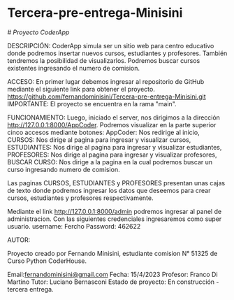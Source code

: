 # Tercera-pre-entrega-Minisini
<em> # Proyecto CoderApp </em>

DESCRIPCIÓN:
CoderApp simula ser un sitio web para centro educativo donde podremos insertar nuevos cursos, estudiantes y profesores. También tendremos la posibilidad de
visualizarlos. Podremos buscar cursos existentes ingresando el numero de comision.

ACCESO:
En primer lugar debemos ingresar al repositorio de GitHub mediante el siguiente link para obtener el proyecto.
https://github.com/fernandominisini/Tercera-pre-entrega-Minisini.git
IMPORTANTE: El proyecto se encuentra en la rama "main".

FUNCIONAMIENTO:
Luego, iniciado el server, nos dirigimos a la dirección http://127.0.0.1:8000/AppCoder.
Podremos visualizar en la parte superior cinco accesos mediante botones: 
AppCoder: Nos redirige al inicio,
CURSOS: Nos dirige al pagina para ingresar y visualizar cursos,
ESTUDIANTES: Nos dirige al pagina para ingresar y visualizar estudiantes,
PROFESORES: Nos dirige al pagina para ingresar y visualizar profesores,
BUSCAR CURSO: Nos dirige a la pagina en la cual podremos buscar un curso ingresando numero de comision.

Las paginas CURSOS, ESTUDIANTES y PROFESORES presentan unas cajas de texto donde podremos ingresar los datos que deseemos para crear cursos, estudiantes y profesores respectivamente.

Mediante el link http://127.0.0.1:8000/admin podremos ingresar al panel de administracion. Con las siguientes credenciales ingresaremos como super usuario.
username: Fercho
Password: 462622

AUTOR:

Proyecto creado por Fernando Minisini, estudiante comision N° 51325 de Curso Python CoderHouse.

Email:fernandominisini@gmail.com
Fecha: 15/4/2023
Profesor: Franco Di Martino
Tutor: Luciano Bernasconi
Estado de proyecto: En construcción - tercera entrega.
